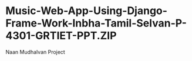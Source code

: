 # Music-Web-App-Using-Django-Frame-Work-Inbha-Tamil-Selvan-P-4301-GRTIET-PPT.ZIP
Naan Mudhalvan Project
